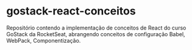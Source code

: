 # gostack-react-conceitos
Repositório contendo a implementação de conceitos de React do curso GoStack da RocketSeat, abrangendo conceitos de configuração Babel, WebPack, Componentização.
